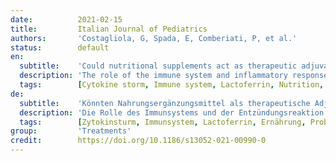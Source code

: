 ```yaml
---
date:          2021-02-15
title:         Italian Journal of Pediatrics
authors:       'Costagliola, G, Spada, E, Comberiati, P, et al.'
status:        default
en:
  subtitle:    'Could nutritional supplements act as therapeutic adjuvants in COVID-19?'
  description: 'The role of the immune system and inflammatory response in the pathogenesis of the severe manifestations of coronavirus disease 2019 (COVID-19) is well known. Currently, different therapies active on the immune system are used for the management of COVID-19. The involvement of the immune system also opens the opportunity for the use of nutritional supplements with antimicrobial and immunomodulatory activity. Nutritional supplements with antimicrobial and immunomodulatory activity are promising therapeutic adjuvants for the treatment of COVID-19, and also for the prevention of viral spreading. In particular, the role of vitamin D, probiotics, lactoferrin, and zinc is of significant clinical interest, although there are only a few data on their use in COVID-19 patients. Their molecular actions, together with the results of studies performed on other respiratory infections, strongly suggest their potential utility in COVID-19. This article discusses the main properties of these nutritional supplements and their potential applicability in the prevention and treatment of COVID-19. The supplementation with vitamin D, probiotics, lactoferrin and zinc could have a role both in preventing SARS-CoV-2 infection and in mitigating the clinical course in infected patients, contributing in the prevention of immune-mediated organ damage.'
  tags:        [Cytokine storm, Immune system, Lactoferrin, Nutrition, Probiotics, Supplementation, Vitamin D, Zinc]
de:
  subtitle:    'Könnten Nahrungsergänzungsmittel als therapeutische Adjuvantien bei COVID-19 wirken?'
  description: 'Die Rolle des Immunsystems und der Entzündungsreaktion in der Pathogenese der schweren Manifestationen der Coronavirus-Krankheit 2019 (COVID-19) ist gut bekannt. Derzeit werden verschiedene Therapien, die auf das Immunsystem einwirken, für die Behandlung von COVID-19 eingesetzt. Die Beteiligung des Immunsystems eröffnet auch die Möglichkeit der Verwendung von Nahrungsergänzungsmitteln mit antimikrobieller und immunmodulatorischer Wirkung. Nahrungsergänzungsmittel mit antimikrobieller und immunmodulatorischer Wirkung sind vielversprechende therapeutische Hilfsmittel für die Behandlung von COVID-19 und auch für die Prävention der Virusausbreitung. Insbesondere die Rolle von Vitamin D, Probiotika, Lactoferrin und Zink ist von großem klinischen Interesse, obwohl es nur wenige Daten über ihre Verwendung bei COVID-19-Patienten gibt. Ihre molekularen Wirkungen sowie die Ergebnisse von Studien, die bei anderen Atemwegsinfektionen durchgeführt wurden, deuten stark auf ihren potenziellen Nutzen bei COVID-19 hin. In diesem Artikel werden die wichtigsten Eigenschaften dieser Nahrungsergänzungsmittel und ihre potenzielle Anwendbarkeit bei der Prävention und Behandlung von COVID-19 erörtert. Die Supplementierung mit Vitamin D, Probiotika, Lactoferrin und Zink könnte sowohl bei der Vorbeugung einer SARS-CoV-2-Infektion als auch bei der Milderung des klinischen Verlaufs bei infizierten Patienten eine Rolle spielen und dazu beitragen, immunvermittelte Organschäden zu verhindern.' 
  tags:        [Zytokinsturm, Immunsystem, Lactoferrin, Ernährung, Probiotika, Supplementierung, Vitamin D, Zink]
group:         'Treatments'
credit:        https://doi.org/10.1186/s13052-021-00990-0
---
```


